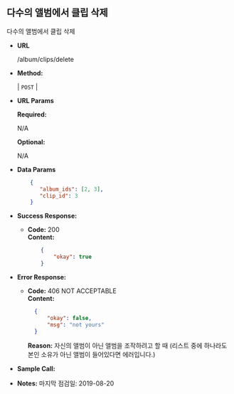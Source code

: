 **다수의 앨범에서 클립 삭제**
----
  다수의 앨범에서 클립 삭제

* **URL**

  /album/clips/delete

* **Method:**

  | `POST` |
  
*  **URL Params**

   **Required:**
 
   N/A

   **Optional:**
 
   N/A

* **Data Params**

  ```json
      {
         "album_ids": [2, 3],
         "clip_id": 3
      }
  ``` 

* **Success Response:**
  
  * **Code:** 200 <br />
    **Content:** 
    ```json
        {
            "okay": true
        }
    ```
    
 
* **Error Response:**
    
  * **Code:** 406 NOT ACCEPTABLE <br />
    **Content:**
    ```json
      {
          "okay": false,
          "msg": "not yours"
      }
    ```
    **Reason:** 자신의 앨범이 아닌 앨범을 조작하려고 할 때 (리스트 중에 하나라도 
    본인 소유가 아닌 앨범이 들어있다면 에러입니다.)
       
    
* **Sample Call:**


* **Notes:**
    마지막 점검일: 2019-08-20
